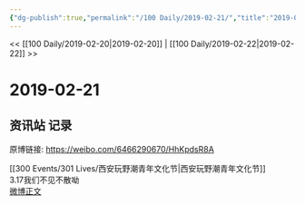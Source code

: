 ```yaml
---
{"dg-publish":true,"permalink":"/100 Daily/2019-02-21/","title":"2019-02-21","created":"2022-12-22T14:30:37.000+08:00","updated":"2023-01-09T17:24:43.704+08:00"}
---
```



<< [[100 Daily/2019-02-20\|2019-02-20]] | [[100 Daily/2019-02-22\|2019-02-22]] >>

# 2019-02-21

## 资讯站 记录

原博链接: https://weibo.com/6466290670/HhKpdsR8A

[[300 Events/301 Lives/西安玩野潮青年文化节\|西安玩野潮青年文化节]]  
3.17我们不见不散呦  
[微博正文](https://weibo.com/detail/4342117528540646)
